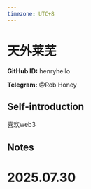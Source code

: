 ```yaml
---
timezone: UTC+8
---
```


# 天外莱芜

**GitHub ID:** henryhello

**Telegram:** @Rob Honey

## Self-introduction

喜欢web3

## Notes

<!-- Content_START -->

# 2025.07.30


<!-- Content_END -->
